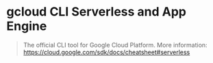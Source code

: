# gcloud CLI Serverless and App Engine

> The official CLI tool for Google Cloud Platform.
> More information: <https://cloud.google.com/sdk/docs/cheatsheet#serverless>

